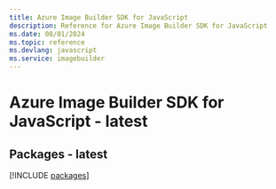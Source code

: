 ```yaml
---
title: Azure Image Builder SDK for JavaScript
description: Reference for Azure Image Builder SDK for JavaScript
ms.date: 08/01/2024
ms.topic: reference
ms.devlang: javascript
ms.service: imagebuilder
---
```

# Azure Image Builder SDK for JavaScript - latest
## Packages - latest
[!INCLUDE [packages](image-builder-index.md)]